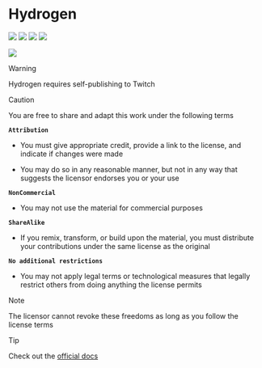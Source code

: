 # Hydrogen

[![](https://github.com/adrian2793/hydrogen/actions/workflows/pages/pages-build-deployment/badge.svg)](https://github.com/adrian2793/hydrogen/actions/workflows/pages/pages-build-deployment)
[![](https://app.codacy.com/project/badge/Grade/73240c9bfe61467ca89df8b043d56e0f)](https://app.codacy.com/gh/adrian2793/hydrogen/dashboard?utm_source=gh&utm_medium=referral&utm_content=&utm_campaign=Badge_grade)
[![](https://img.shields.io/badge/Hosted_with-GitHub_Pages-blue?logo=github&logoColor=white)](https://pages.github.com)
![](https://img.shields.io/badge/status-maintained-2ea44f)


[![](https://img.shields.io/badge/view-Documentation-blue?style=for-the-badge)](/docs/)

> [!WARNING]
> Hydrogen requires self-publishing to Twitch

> [!CAUTION]
> You are free to share and adapt this work under the following terms
> 
> **`Attribution`**
>
> - You must give appropriate credit, provide a link to the license, and indicate if changes were made
>
> - You may do so in any reasonable manner, but not in any way that suggests the licensor endorses you or your use
> 
> **`NonCommercial`**
>
> - You may not use the material for commercial purposes
> 
> **`ShareAlike`**
>
> - If you remix, transform, or build upon the material, you must distribute your contributions under the same license as the original
> 
> **`No additional restrictions`**
>
> - You may not apply legal terms or technological measures that legally restrict others from doing anything the license permits

> [!NOTE]
> The licensor cannot revoke these freedoms as long as you follow the license terms

> [!TIP]
> Check out the [official docs](/docs/readme.md)
